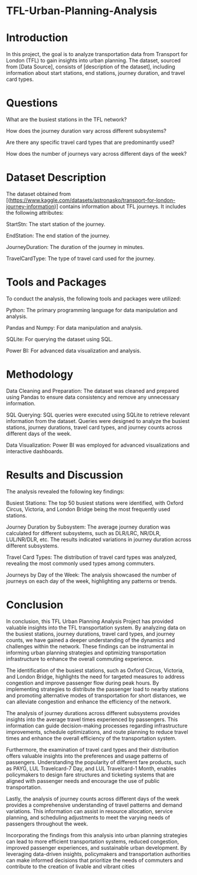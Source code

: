 # TFL-Urban-Planning-Analysis

# Introduction

In this project, the goal is to analyze transportation data from Transport for London (TFL) to gain insights into urban planning. The dataset, sourced from [Data Source], consists of [description of the dataset], including information about start stations, end stations, journey duration, and travel card types.

# Questions

What are the busiest stations in the TFL network?

How does the journey duration vary across different subsystems?

Are there any specific travel card types that are predominantly used?

How does the number of journeys vary across different days of the week?

# Dataset Description
The dataset obtained from [(https://www.kaggle.com/datasets/astronasko/transport-for-london-journey-information)] contains information about TFL journeys. It includes the following attributes:

StartStn: The start station of the journey.

EndStation: The end station of the journey.

JourneyDuration: The duration of the journey in minutes.

TravelCardType: The type of travel card used for the journey.

# Tools and Packages

To conduct the analysis, the following tools and packages were utilized:

Python: The primary programming language for data manipulation and analysis.

Pandas and Numpy: For data manipulation and analysis.

SQLite: For querying the dataset using SQL.

Power BI: For advanced data visualization and analysis.

# Methodology
Data Cleaning and Preparation: The dataset was cleaned and prepared using Pandas to ensure data consistency and remove any unnecessary information.

SQL Querying: SQL queries were executed using SQLite to retrieve relevant information from the dataset. Queries were designed to analyze the busiest stations, journey durations, travel card types, and journey counts across different days of the week.

Data Visualization: Power BI was employed for advanced visualizations and interactive dashboards.

# Results and Discussion
The analysis revealed the following key findings:

Busiest Stations: The top 50 busiest stations were identified, with Oxford Circus, Victoria, and London Bridge being the most frequently used stations.

Journey Duration by Subsystem: The average journey duration was calculated for different subsystems, such as DLR/LRC, NR/DLR, LUL/NR/DLR, etc. The results indicated variations in journey duration across different subsystems.

Travel Card Types: The distribution of travel card types was analyzed, revealing the most commonly used types among commuters.

Journeys by Day of the Week: The analysis showcased the number of journeys on each day of the week, highlighting any patterns or trends.

# Conclusion

In conclusion, this TFL Urban Planning Analysis Project has provided valuable insights into the TFL transportation system. By analyzing data on the busiest stations, journey durations, travel card types, and journey counts, we have gained a deeper understanding of the dynamics and challenges within the network. These findings can be instrumental in informing urban planning strategies and optimizing transportation infrastructure to enhance the overall commuting experience.

The identification of the busiest stations, such as Oxford Circus, Victoria, and London Bridge, highlights the need for targeted measures to address congestion and improve passenger flow during peak hours. By implementing strategies to distribute the passenger load to nearby stations and promoting alternative modes of transportation for short distances, we can alleviate congestion and enhance the efficiency of the network.

The analysis of journey durations across different subsystems provides insights into the average travel times experienced by passengers. This information can guide decision-making processes regarding infrastructure improvements, schedule optimizations, and route planning to reduce travel times and enhance the overall efficiency of the transportation system.

Furthermore, the examination of travel card types and their distribution offers valuable insights into the preferences and usage patterns of passengers. Understanding the popularity of different fare products, such as PAYG, LUL Travelcard-7 Day, and LUL Travelcard-1 Month, enables policymakers to design fare structures and ticketing systems that are aligned with passenger needs and encourage the use of public transportation.

Lastly, the analysis of journey counts across different days of the week provides a comprehensive understanding of travel patterns and demand variations. This information can assist in resource allocation, service planning, and scheduling adjustments to meet the varying needs of passengers throughout the week.

Incorporating the findings from this analysis into urban planning strategies can lead to more efficient transportation systems, reduced congestion, improved passenger experiences, and sustainable urban development. By leveraging data-driven insights, policymakers and transportation authorities can make informed decisions that prioritize the needs of commuters and contribute to the creation of livable and vibrant cities
